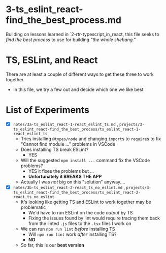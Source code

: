 
# 3-ts_eslint_react-find_the_best_process.md

Building on lessons learned in `2-rtr-typescript_in_react, this file seeks to
*find the best process* to use for building *"the whole shebang."*

# TS, ESLint, and React

There are at least a couple of different ways to get these three to work together.

- In this file, we try a few out and decide which one we like best

# List of Experiments

- [x] `notes/3a-ts_eslint_react-1-react_eslint_ts.md` , `projects/3-ts_eslint_react-find_the_best_process/ts_eslint_react-1-react_eslint_ts`
  - Tries installing `@types/node` and changing `import`s to `require`s to fix "Cannot find module ..." problems in VSCode
  - Does installing TS break ESLint?
    - YES
  - Will the suggested `npm install ...` command fix the VSCode problems?
    - YES it fixes the problems but ...
    - **Unfortunately it BREAKS THE APP**
  - Actually I was *not* big on this "solution" anyway....
- [x] `notes/3b-ts_eslint_react-2-react_ts_no_eslint.md` , `projects/3-ts_eslint_react-find_the_best_process/ts_eslint_react-2-react_ts_no_eslint`
  - It's looking like getting TS and ESLint to work together may be problematic
    - We'd have to run ESLint on the code *output* by TS
    - Fixing the issues found by lint would require tracing them back from the linted `.js` files to the `.tsx` files I work on
  - We can run `npm run lint` *before* installing TS
    - Will `npm run lint` work *after* installing TS?
    - **NO**
  -  So far, this is our **best version**

